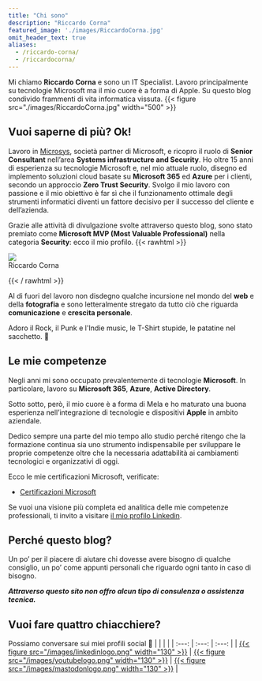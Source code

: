 ```yaml
---
title: "Chi sono"
description: "Riccardo Corna"
featured_image: './images/RiccardoCorna.jpg'
omit_header_text: true
aliases:
  - /riccardo-corna/
  - /riccardocorna/
---
```

Mi chiamo **Riccardo Corna** e sono un IT Specialist. Lavoro principalmente su tecnologie Microsoft ma il mio cuore è a forma di Apple. Su questo blog condivido frammenti di vita informatica vissuta.
{{< figure src="./images/RiccardoCorna.jpg" width="500" >}}

## Vuoi saperne di più? Ok!
Lavoro in [Microsys](https://msys.it), società partner di Microsoft, e ricopro il ruolo di **Senior Consultant** nell’area **Systems infrastructure and Security**. Ho oltre 15 anni di esperienza su tecnologie Microsoft e, nel mio attuale ruolo, disegno ed implemento soluzioni cloud basate su **Microsoft 365** ed **Azure** per i clienti, secondo un approccio **Zero Trust Security**. Svolgo il mio lavoro con passione e il mio obiettivo è far sì che il funzionamento ottimale degli strumenti informatici diventi un fattore decisivo per il successo del cliente e dell’azienda.

Grazie alle attività di divulgazione svolte attraverso questo blog, sono stato premiato come **Microsoft MVP (Most Valuable Professional)** nella categoria **Security**: ecco il mio profilo.
{{< rawhtml >}}
  <p class="b tc"><a href="https://mvp.microsoft.com/en-us/PublicProfile/5005093" target="_blank"><img src="/images/MVP_Badge_Horizontal_Preferred_Blue3005_RGB.jpg"></a><br />Riccardo Corna</p>
{{< / rawhtml >}}

Al di fuori del lavoro non disdegno qualche incursione nel mondo del **web** e della **fotografia** e sono letteralmente stregato da tutto ciò che riguarda **comunicazione** e **crescita personale**.

Adoro il Rock, il Punk e l'Indie music, le T-Shirt stupide, le patatine nel sacchetto. 🤤

## Le mie competenze
Negli anni mi sono occupato prevalentemente di tecnologie **Microsoft**. In particolare, lavoro su **Microsoft 365**, **Azure**, **Active Directory**.

Sotto sotto, però, il mio cuore è a forma di Mela e ho maturato una buona esperienza nell’integrazione di tecnologie e dispositivi **Apple** in ambito aziendale.

Dedico sempre una parte del mio tempo allo studio perché ritengo che la formazione continua sia uno strumento indispensabile per sviluppare le proprie competenze oltre che la necessaria adattabilità ai cambiamenti tecnologici e organizzativi di oggi.

Ecco le mie certificazioni Microsoft, verificate:

- [Certificazioni Microsoft](https://www.youracclaim.com/users/riccardo-corna/badges)

Se vuoi una visione più completa ed analitica delle mie competenze professionali, ti invito a visitare [il mio profilo Linkedin](https://www.linkedin.com/in/riccardocorna/it).

## Perché questo blog?
Un po’ per il piacere di aiutare chi dovesse avere bisogno di qualche consiglio, un po’ come appunti personali che riguardo ogni tanto in caso di bisogno.

***Attraverso questo sito non offro alcun tipo di consulenza o assistenza tecnica.***

## Vuoi fare quattro chiacchiere?
Possiamo conversare sui miei profili social 🙂
|                                                                                                       |                                                                                                    |                                                                                                  |
| :---:                                                                                                 | :---:                                                                                              | :---:                                                                                            |
| [{{< figure src="/images/linkedinlogo.png" width="130" >}}](https://linkedin.com/in/riccardocorna/it) | [{{< figure src="/images/youtubelogo.png" width="130" >}}](https://youtube.com/@ITSpecialistCloud) | [{{< figure src="/images/mastodonlogo.png" width="130" >}}](https://mastodon.uno/@itspecialistcloud) |
